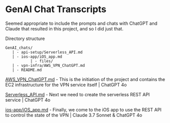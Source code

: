 # GenAI Chat Transcripts

Seemed appropriate to include the prompts and chats with ChatGPT and Claude that resulted in this project, and so I did just that. 


Directory structure

```
GenAI_chats/
   | - api-setup/Serverless_API.md
   | - ios-app/iOS_app.md
           | - files/
   | - vpn-infra/AWS_VPN_ChatGPT.md
   | - README.md
```

[AWS_VPN_ChatGPT.md](GenAI_chats/vpn-infraAWS_VPN_ChatGPT.md) - This is the initiation of the project and contains the EC2 infrastructure for the VPN service itself | ChatGPT 4o

[Serverless_API.md](GenAI_chats/api-setup/Serverless_API.md) - Next we need to create the serverless REST API service | ChatGPT 4o

[ios-app/iOS_app.md](GenAI_chats/ios-app/iOS_app.md) - Finally, we come to the iOS app to use the REST API to control the state of the VPN | Claude 3.7 Sonnet & ChatGPT 4o
